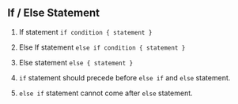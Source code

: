 ## If / Else Statement

1. If statement
    ```if condition { statement }```

2. Else If statement
    ```else if condition { statement }```

3. Else statement
    ```else { statement }```
    
4. `if` statement should precede before `else if` and `else` statement.

5. `else if` statement cannot come after `else` statement.